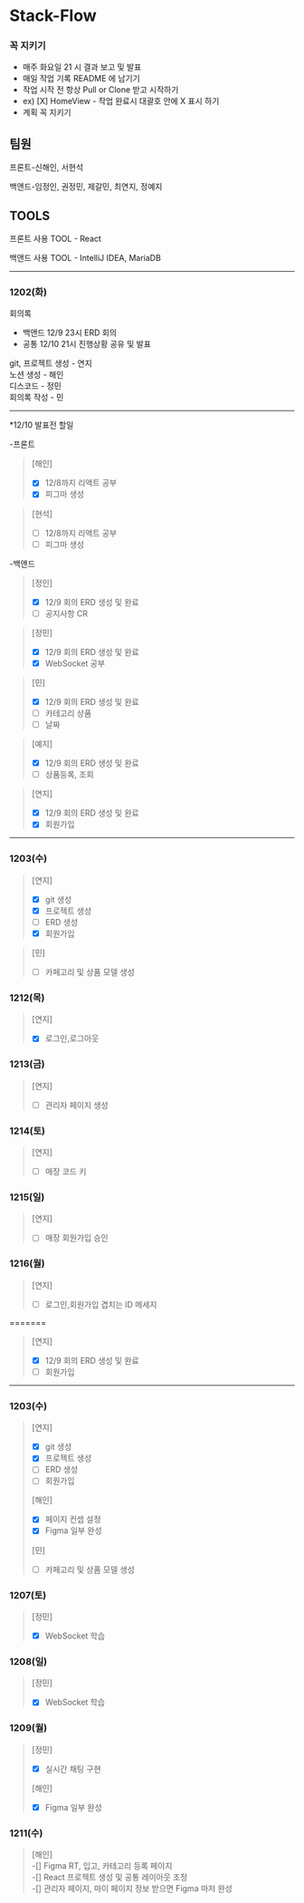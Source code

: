 # Stack-Flow
### 꼭 지키기
* 매주 화요일 21 시 결과 보고 및 발표
* 매일 작업 기록 README 에 남기기
* 작업 시작 전 항상 Pull or Clone 받고 시작하기
* ex) [X] HomeView - 작업 완료시 대괄호 안에 X 표시 하기
* 계획 꼭 지키기

## 팀원

프론트-신해인, 서현석

백앤드-임정인, 권정민, 제갈민, 최연지, 정예지

## TOOLS
프론트 사용 TOOL - React

백앤드 사용 TOOL - IntelliJ IDEA, MariaDB

----

### 1202(화)
회의록
* 백앤드 12/9 23시 ERD 회의
* 공통 12/10 21시 진행상황 공유 및 발표

git, 프로젝트 생성 - 연지 \
노션 생성 - 해인 \
디스코드 - 정민 \
회의록 작성 - 민

----

*12/10 발표전 할일

-프론트
>[해인]   
> -[X] 12/8까지 리액트 공부   
> -[X] 피그마 생성

>[현석]   
> -[ ] 12/8까지 리액트 공부   
> -[ ] 피그마 생성

-백앤드
> [정인]   
> -[X] 12/9 회의 ERD 생성 및 완료   
> -[ ] 공지사항 CR

> [정민]   
> -[X] 12/9 회의 ERD 생성 및 완료   
> -[X] WebSocket 공부

> [민]   
> -[X] 12/9 회의 ERD 생성 및 완료   
> -[ ] 카테고리 상품   
> -[ ] 날짜

> [예지]   
> -[X] 12/9 회의 ERD 생성 및 완료   
> -[ ] 상품등록, 조회

> [연지]
> -[X] 12/9 회의 ERD 생성 및 완료
> -[X] 회원가입
----

### 1203(수)
> [연지]
> -[X] git 생성
> -[X] 프로젝트 생성
> -[ ]  ERD 생성
> -[X] 회원가입

> [민]
> -[ ] 카페고리 및 상품 모델 생성

### 1212(목)
> [연지]
> -[X] 로그인,로그아웃

### 1213(금)
> [연지]
> -[ ] 관리자 페이지 생성

### 1214(토)
> [연지]
> -[ ] 매장 코드 키

### 1215(일)
> [연지]
> -[ ] 매장 회원가입 승인

### 1216(월)
> [연지]
> -[ ] 로그인,회원가입 겹치는 ID 메세지



=======
> [연지]   
> -[X] 12/9 회의 ERD 생성 및 완료   
> -[ ] 회원가입
----

### 1203(수)
> [연지]   
> -[X] git 생성   
> -[X] 프로젝트 생성   
> -[ ]  ERD 생성   
> -[ ] 회원가입
>
> [해인]   
> -[X] 페이지 컨셉 설정   
> -[X] Figma 일부 완성
> 
> [민]   
> -[ ] 카페고리 및 상품 모델 생성

### 1207(토)
> [정민]   
> -[X] WebSocket 학습

### 1208(일)
> [정민]   
> -[X] WebSocket 학습

### 1209(월)
> [정민]   
> -[X] 실시간 채팅 구현
> 
> [해인]   
> -[X] Figma 일부 완성

### 1211(수)
> [해인]   
> -[] Figma RT, 입고, 카테고리 등록 페이지   
> -[] React 프로젝트 생성 및 공통 레이아웃 조정   
> -[] 관리자 페이지, 마이 페이지 정보 받으면 Figma 마저 완성
